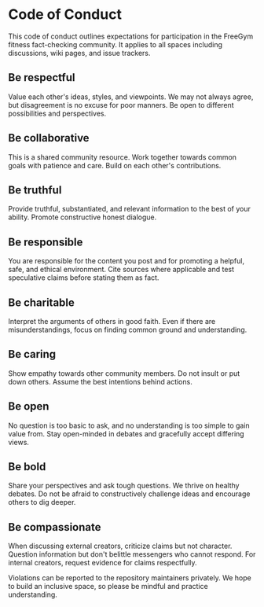 # Code of Conduct

This code of conduct outlines expectations for participation in the FreeGym fitness fact-checking community. It applies to all spaces including discussions, wiki pages, and issue trackers.

## Be respectful

Value each other's ideas, styles, and viewpoints. We may not always agree, but disagreement is no excuse for poor manners. Be open to different possibilities and perspectives.

## Be collaborative

This is a shared community resource. Work together towards common goals with patience and care. Build on each other's contributions.

## Be truthful

Provide truthful, substantiated, and relevant information to the best of your ability. Promote constructive honest dialogue.

## Be responsible

You are responsible for the content you post and for promoting a helpful, safe, and ethical environment. Cite sources where applicable and test speculative claims before stating them as fact.

## Be charitable

Interpret the arguments of others in good faith. Even if there are misunderstandings, focus on finding common ground and understanding.

## Be caring

Show empathy towards other community members. Do not insult or put down others. Assume the best intentions behind actions.

## Be open

No question is too basic to ask, and no understanding is too simple to gain value from. Stay open-minded in debates and gracefully accept differing views.

## Be bold

Share your perspectives and ask tough questions. We thrive on healthy debates. Do not be afraid to constructively challenge ideas and encourage others to dig deeper.

## Be compassionate

When discussing external creators, criticize claims but not character. Question information but don't belittle messengers who cannot respond. For internal creators, request evidence for claims respectfully.

Violations can be reported to the repository maintainers privately. We hope to build an inclusive space, so please be mindful and practice understanding.

